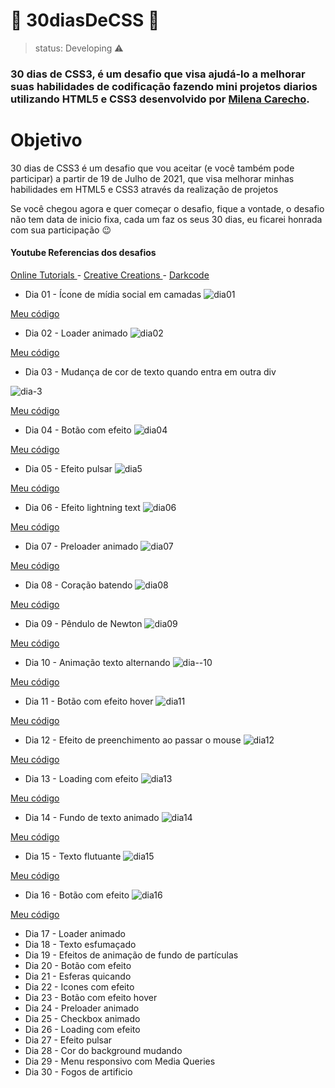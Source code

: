 <h1> 🚀 30diasDeCSS 🚀 </h1>

> status: Developing ⚠️

### 30 dias de CSS3, é um desafio que visa ajudá-lo a melhorar suas habilidades de codificação fazendo mini projetos diarios utilizando HTML5 e CSS3 desenvolvido por <a href="https://github.com/MilenaCarecho" target="_blank">Milena Carecho</a>.

<h1> Objetivo </h1>
30 dias de CSS3 é um desafio que vou aceitar (e você também pode participar) a partir de 19 de Julho de 2021, que visa melhorar minhas habilidades em HTML5 e CSS3 através da realização de projetos

Se você chegou agora e quer começar o desafio, fique a vontade, o desafio não tem data de inicio fixa, cada um faz os seus 30 dias, eu ficarei honrada com sua participação 😉

<h4> Youtube Referencias dos desafios </h4>
<a href="https://www.youtube.com/channel/UCbwXnUipZsLfUckBPsC7Jog" target="_blank"> Online Tutorials </a> - <a href="https://www.youtube.com/channel/UCOKmVksbzoKJKmtu7rlEM1A" target="blank"> Creative Creations </a>  - <a href="https://www.youtube.com/channel/UCD3KVjbb7aq2OiOffuungzw" target="_blank"> Darkcode </a>

+ Dia 01 - Ícone de mídia social em camadas
![dia01](https://user-images.githubusercontent.com/83260908/127248714-f4475dd4-983d-473d-9a7f-43c57ce40e92.gif)

<a href="https://github.com/Camille846/30diasDeCSS/tree/master/dia%2001">Meu código</a>

+ Dia 02 - Loader animado
![dia02](https://user-images.githubusercontent.com/83260908/127248718-5079e534-4427-44e0-82b6-ff2b592bd775.gif)

<a href="https://github.com/Camille846/30diasDeCSS/tree/master/dia%2002">Meu código</a>

+ Dia 03 - Mudança de cor de texto quando entra em outra div

![dia-3](https://user-images.githubusercontent.com/83260908/127319579-152fb124-d427-44b9-aeb4-1ce8f3d97ab1.gif)

<a href="https://github.com/Camille846/30diasDeCSS/tree/master/dia%2003">Meu código</a>

+ Dia 04 - Botão com efeito
![dia04](https://user-images.githubusercontent.com/83260908/127248723-414572b1-8a3a-43c1-90de-ad3968f55369.gif)

<a href="https://github.com/Camille846/30diasDeCSS/tree/master/dia%2004">Meu código</a>

+ Dia 05 - Efeito pulsar
![dia5](https://user-images.githubusercontent.com/83260908/127250372-3da5b36f-4f77-4655-a424-08605e4415b0.gif)

<a href="https://github.com/Camille846/30diasDeCSS/tree/master/dia%2005">Meu código</a>

+ Dia 06 - Efeito lightning text
![dia06](https://user-images.githubusercontent.com/83260908/127248702-5de8adb9-f103-43c7-9a3e-96769d6f5d1b.gif)

<a href="https://github.com/Camille846/30diasDeCSS/tree/master/dia%2006">Meu código</a>

+ Dia 07 - Preloader animado
![dia07](https://user-images.githubusercontent.com/83260908/127248708-b0830eda-5d5f-4c53-a87b-5094fa4a3d30.gif)

<a href="https://github.com/Camille846/30diasDeCSS/tree/master/dia%2007">Meu código</a>

+ Dia 08 - Coração batendo
![dia08](https://user-images.githubusercontent.com/83260908/127248710-b5c607d1-7298-41d2-9a78-4ff4e67ab57e.gif)

<a href="https://github.com/Camille846/30diasDeCSS/tree/master/dia%2008">Meu código</a>

+ Dia 09 - Pêndulo de Newton
![dia09](https://user-images.githubusercontent.com/83260908/127419828-3955c455-0e78-4ef0-bd1b-eb2e616ae47b.gif)

<a href="https://github.com/Camille846/30diasDeCSS/tree/master/dia%2009">Meu código</a>

+ Dia 10 - Animação texto alternando
![dia--10](https://user-images.githubusercontent.com/83260908/127586554-cef3dc7c-2759-4786-867e-27a03df6399a.gif)

<a href="https://github.com/Camille846/30diasDeCSS/tree/master/dia%2010">Meu código</a>

+ Dia 11 - Botão com efeito hover
![dia11](https://user-images.githubusercontent.com/83260908/128796738-9620d709-5eb9-4e92-91e0-cb73c814e9f5.gif)

<a href="https://github.com/Camille846/30diasDeCSS/tree/master/dia%2011">Meu código</a>

+ Dia 12 - Efeito de preenchimento ao passar o mouse
![dia12](https://user-images.githubusercontent.com/83260908/128796501-3cc14473-e522-4c6c-89f4-e11499d636c8.gif)

<a href="https://github.com/Camille846/30diasDeCSS/tree/master/dia%2012">Meu código</a>

+ Dia 13 - Loading com efeito
![dia13](https://user-images.githubusercontent.com/83260908/128796496-b0d2acf4-e1d5-4af2-a2fa-321210cbfc53.gif)


<a href="https://github.com/Camille846/30diasDeCSS/tree/master/dia%2013">Meu código</a>

+ Dia 14 - Fundo de texto animado
![dia14](https://user-images.githubusercontent.com/83260908/128796504-42e5aab3-c3bd-41ad-b6b4-164bde79902c.gif)


<a href="https://github.com/Camille846/30diasDeCSS/tree/master/dia%2014">Meu código</a>

+ Dia 15 - Texto flutuante
![dia15](https://user-images.githubusercontent.com/83260908/128796511-39b6989d-041c-47dd-ab45-c60f13d83045.gif)

<a href="https://github.com/Camille846/30diasDeCSS/tree/master/dia%2015">Meu código</a>

+ Dia 16 - Botão com efeito
![dia16](https://user-images.githubusercontent.com/83260908/128796493-b3ccefe0-a0e4-4c22-b10d-b11771e89d13.gif)

<a href="https://github.com/Camille846/30diasDeCSS/tree/master/dia%2015">Meu código</a>

+ Dia 17 - Loader animado
+ Dia 18 - Texto esfumaçado
+ Dia 19 - Efeitos de animação de fundo de partículas
+ Dia 20 - Botão com efeito
+ Dia 21 - Esferas quicando
+ Dia 22 - Icones com efeito
+ Dia 23 - Botão com efeito hover
+ Dia 24 - Preloader animado
+ Dia 25 - Checkbox animado
+ Dia 26 - Loading com efeito
+ Dia 27 - Efeito pulsar
+ Dia 28 - Cor do background mudando
+ Dia 29 - Menu responsivo com Media Queries
+ Dia 30 - Fogos de artificio
